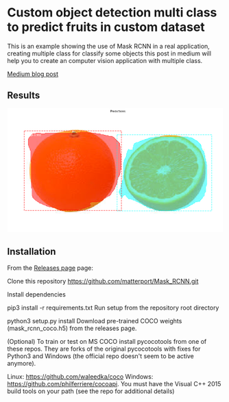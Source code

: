 # Custom object detection multi class to predict fruits in custom dataset 

This is an example showing the use of Mask RCNN in a real application, creating multiple class for classify some objects
this post in medium will help you to create an computer vision application with multiple class.



[Medium blog post](https://medium.com/@bernardo.acaldas/using-maskrcnn-to-predict-tropical-fruits-in-custom-dataset-4f079d05fbe1)



## Results

![orange prediction](https://github.com/bernardcaldas/object-detection-custom-maskrcnn/blob/master/tropical/new-images/orange.png)





## Installation
From the [Releases page](https://github.com/matterport/Mask_RCNN/releases) page:

Clone this repository https://github.com/matterport/Mask_RCNN.git

Install dependencies

pip3 install -r requirements.txt
Run setup from the repository root directory

python3 setup.py install
Download pre-trained COCO weights (mask_rcnn_coco.h5) from the releases page.

(Optional) To train or test on MS COCO install pycocotools from one of these repos. They are forks of the original pycocotools with fixes for Python3 and Windows (the official repo doesn't seem to be active anymore).

Linux: https://github.com/waleedka/coco
Windows: https://github.com/philferriere/cocoapi. You must have the Visual C++ 2015 build tools on your path (see the repo for additional details)

